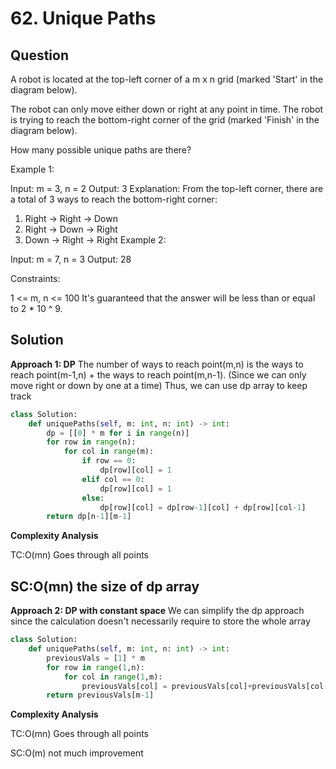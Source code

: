 # 62. Unique Paths

## Question

A robot is located at the top-left corner of a m x n grid (marked 'Start' in the diagram below).

The robot can only move either down or right at any point in time. The robot is trying to reach the bottom-right corner of the grid (marked 'Finish' in the diagram below).

How many possible unique paths are there?

Example 1:

Input: m = 3, n = 2
Output: 3
Explanation:
From the top-left corner, there are a total of 3 ways to reach the bottom-right corner:

1. Right -> Right -> Down
2. Right -> Down -> Right
3. Down -> Right -> Right
Example 2:

Input: m = 7, n = 3
Output: 28

Constraints:

1 <= m, n <= 100
It's guaranteed that the answer will be less than or equal to 2 * 10 ^ 9.

## Solution

**Approach 1: DP**
The number of ways to reach point(m,n) is the ways to reach point(m-1,n) + the ways to reach point(m,n-1). (Since we can only move right or down by one at a time)
Thus, we can use dp array to keep track

```python
class Solution:
    def uniquePaths(self, m: int, n: int) -> int:
        dp = [[0] * m for i in range(n)]
        for row in range(n):
            for col in range(m): 
                if row == 0:
                    dp[row][col] = 1
                elif col == 0:
                    dp[row][col] = 1
                else:
                    dp[row][col] = dp[row-1][col] + dp[row][col-1]
        return dp[n-1][m-1]
```

**Complexity Analysis**

TC:O(mn) Goes through all points

SC:O(mn) the size of dp array
----------

**Approach 2: DP with constant space**
We can simplify the dp approach since the calculation doesn't necessarily require to store the whole array

```python
class Solution:
    def uniquePaths(self, m: int, n: int) -> int:
        previousVals = [1] * m
        for row in range(1,n):
            for col in range(1,m): 
                previousVals[col] = previousVals[col]+previousVals[col-1]
        return previousVals[m-1]
```

**Complexity Analysis**

TC:O(mn) Goes through all points

SC:O(m) not much improvement
